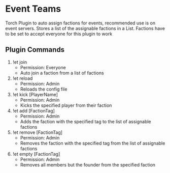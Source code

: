 # Event Teams
Torch Plugin to auto assign factions for events, recommended use is on event servers.
Stores a list of the assignable factions in a List. Factions have to be set to accept everyone for this plugin to work
## Plugin Commands
1. !et join
    * Permission: Everyone
    * Auto join a faction from a list of factions
2. !et reload
    * Permission: Admin
    * Reloads the config file
3. !et kick [PlayerName]
    * Permission: Admin
    * Kicks the specified player from their faction
4. !et add [FactionTag]
    * Permission: Admin
    * Adds the faction with the specified tag to the list of assignable factions
5. !et remove [FactionTag]
    * Permission: Admin
    * Removes the faction with the specified tag from the list of assignable factions
6. !et empty [FactionTag]
    * Permission: Admin
    * Removes all members but the founder from the specified faction
